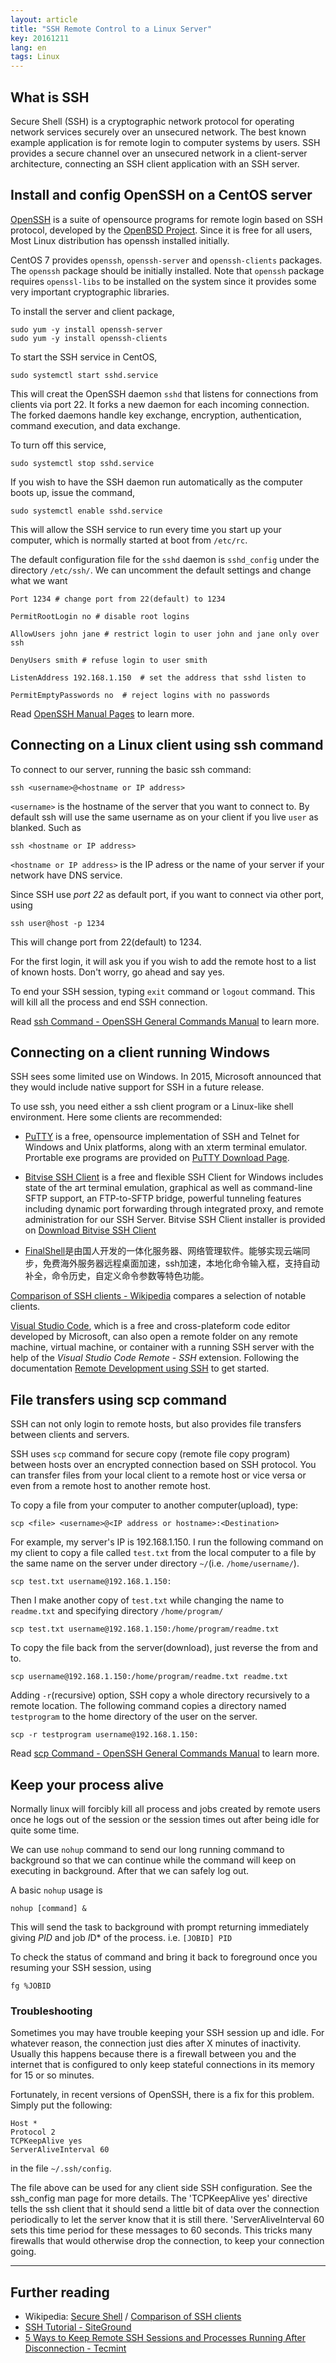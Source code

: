 ```yaml
---
layout: article
title: "SSH Remote Control to a Linux Server"
key: 20161211
lang: en
tags: Linux
---
```


## What is SSH

Secure Shell (SSH) is a cryptographic network protocol for operating network services securely over an unsecured network. The best known example application is for remote login to computer systems by users. SSH provides a secure channel over an unsecured network in a client-server architecture, connecting an SSH client application with an SSH server.

## Install and config OpenSSH on a CentOS server

[OpenSSH](https://www.openssh.com/) is a suite of opensource programs for remote login based on SSH protocol, developed by the [OpenBSD Project](https://www.openbsd.org/). Since it is free for all users, Most Linux distribution has openssh installed initially.

CentOS 7 provides `openssh`, `openssh-server` and `openssh-clients` packages. The `openssh` package should be initially installed. Note that `openssh` package requires `openssl-libs` to be installed on the system since it provides some very important cryptographic libraries.

To install the server and client package,

```shell
sudo yum -y install openssh-server
sudo yum -y install openssh-clients
```

To start the SSH service in CentOS,

```shell
sudo systemctl start sshd.service
```

This will creat the OpenSSH daemon `sshd` that listens for connections from clients via port 22. It forks a new daemon for each incoming connection. The forked daemons handle key exchange, encryption, authentication, command execution, and data exchange.

To turn off this service,

```shell
sudo systemctl stop sshd.service
```

If you wish to have the SSH daemon run automatically as the computer boots up, issue the command,

```shell
sudo systemctl enable sshd.service
```

This will allow the SSH service to run every time you start up your computer, which is normally started at boot from `/etc/rc`.

The default configuration file for the `sshd` daemon is `sshd_config` under the directory `/etc/ssh/`. We can uncomment the default settings and change what we want

```shell
Port 1234 # change port from 22(default) to 1234

PermitRootLogin no # disable root logins

AllowUsers john jane # restrict login to user john and jane only over ssh

DenyUsers smith # refuse login to user smith

ListenAddress 192.168.1.150  # set the address that sshd listen to

PermitEmptyPasswords no  # reject logins with no passwords
```

Read [OpenSSH Manual Pages](http://www.openssh.com/manual.html) to learn more.

## Connecting on a Linux client using ssh command

To connect to our server, running the basic ssh command:

```shell
ssh <username>@<hostname or IP address>
```

`<username>` is the hostname of the server that you want to connect to. By default ssh will use the same username as on your client if you live `user` as blanked. Such as

```shell
ssh <hostname or IP address>
```

`<hostname or IP address>` is the IP adress or the name of your server if your network have DNS service.

Since SSH use *port 22* as default port, if you want to connect via other port, using

```shell
ssh user@host -p 1234
```

This will change port from 22(default) to 1234.

For the first login, it will ask you if you wish to add the remote host to a list of known hosts. Don't worry, go ahead and say yes.

To end your SSH session, typing `exit` command or `logout` command. This will kill all the process and end SSH connection.

Read [ssh Command - OpenSSH General Commands Manual](http://man.openbsd.org/ssh) to learn more.

## Connecting on a client running Windows

SSH sees some limited use on Windows. In 2015, Microsoft announced that they would include native support for SSH in a future release.

To use ssh, you need either a ssh client program or a Linux-like shell environment. Here some clients are recommended:

* [PuTTY](http://www.chiark.greenend.org.uk/~sgtatham/putty/) is a free, opensource implementation of SSH and Telnet for Windows and Unix platforms, along with an xterm terminal emulator. Prortable exe programs are provided on [PuTTY Download Page](http://www.chiark.greenend.org.uk/~sgtatham/putty/download.html).

* [Bitvise SSH Client](https://www.bitvise.com/ssh-client) is a free and flexible SSH Client for Windows includes state of the art terminal emulation, graphical as well as command-line SFTP support, an FTP-to-SFTP bridge, powerful tunneling features including dynamic port forwarding through integrated proxy, and remote administration for our SSH Server. Bitvise SSH Client installer is provided on [Download Bitvise SSH Client](https://www.bitvise.com/ssh-client-download)

* [FinalShell](https://www.hostbuf.com/t/988.html)是由国人开发的一体化服务器、网络管理软件。能够实现云端同步，免费海外服务器远程桌面加速，ssh加速，本地化命令输入框，支持自动补全，命令历史，自定义命令参数等特色功能。

[Comparison of SSH clients - Wikipedia](https://en.wikipedia.org/wiki/Comparison_of_SSH_clients) compares a selection of notable clients.

[Visual Studio Code](https://code.visualstudio.com/), which is a free and cross-plateform code editor developed by Microsoft, can also open a remote folder on any remote machine, virtual machine, or container with a running SSH server with the help of the *Visual Studio Code Remote - SSH* extension. Following the documentation [Remote Development using SSH](https://code.visualstudio.com/docs/remote/ssh) to get started.

## File transfers using scp command

SSH can not only login to remote hosts, but also provides file transfers between clients and servers.

SSH uses `scp` command for secure copy (remote file copy program) between hosts over an encrypted connection based on SSH protocol. You can transfer files from your local client to a remote host or vice versa or even from a remote host to another remote host.

To copy a file from your computer to another computer(upload), type:

```shell
scp <file> <username>@<IP address or hostname>:<Destination>
```

For example, my server's IP is 192.168.1.150. I run the following command on my client to copy a file called `test.txt` from the local computer to a file by the same name on the server under directory `~/`(i.e. `/home/username/`).

```shell
scp test.txt username@192.168.1.150:
```

Then I make another copy of `test.txt` while changing the name to `readme.txt` and specifying directory `/home/program/`

```shell
scp test.txt username@192.168.1.150:/home/program/readme.txt
```

To copy the file back from the server(download), just reverse the from and to.

```shell
scp username@192.168.1.150:/home/program/readme.txt readme.txt
```

Adding `-r`(recursive) option, SSH copy a whole directory recursively to a remote location. The following command copies a directory named `testprogram` to the home directory of the user on the server.

```shell
scp -r testprogram username@192.168.1.150:
```

Read [scp Command - OpenSSH General Commands Manual](http://man.openbsd.org/scp) to learn more.

## Keep your process alive

Normally linux will forcibly kill all process and jobs created by remote users once he logs out of the session or the session times out after being idle for quite some time.

We can use `nohup` command to send our long running command to background so that we can continue while the command will keep on executing in background. After that we can safely log out.

A basic `nohup` usage is

```shell
nohup [command] &
```

This will send the task to background with prompt returning immediately giving *PID* and job *I*D* of the process. i.e. `[JOBID] PID`

To check the status of command and bring it back to foreground once you resuming your SSH session, using

```shell
fg %JOBID
```

### Troubleshooting

Sometimes you may have trouble keeping your SSH session up and idle. For whatever reason, the connection just dies after X minutes of inactivity. Usually this happens because there is a firewall between you and the internet that is configured to only keep stateful connections in its memory for 15 or so minutes.

Fortunately, in recent versions of OpenSSH, there is a fix for this problem. Simply put the following:

```ssh config
Host *
Protocol 2
TCPKeepAlive yes
ServerAliveInterval 60
```

in the file `~/.ssh/config`.

The file above can be used for any client side SSH configuration. See the ssh_config man page for more details. The 'TCPKeepAlive yes' directive tells the ssh client that it should send a little bit of data over the connection periodically to let the server know that it is still there. 'ServerAliveInterval 60 sets this time period for these messages to 60 seconds. This tricks many firewalls that would otherwise drop the connection, to keep your connection going.

---

## Further reading

* Wikipedia: [Secure Shell](https://en.wikipedia.org/wiki/Secure_Shell) / [Comparison of SSH clients](https://en.wikipedia.org/wiki/Comparison_of_SSH_clients)
* [SSH Tutorial - SiteGround](https://www.siteground.com/tutorials/ssh/)
* [5 Ways to Keep Remote SSH Sessions and Processes Running After Disconnection - Tecmint](http://www.tecmint.com/keep-remote-ssh-sessions-running-after-disconnection/)
